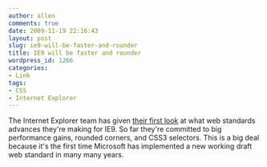 ```yaml
---
author: allen
comments: true
date: 2009-11-19 22:16:43
layout: post
slug: ie9-will-be-faster-and-rounder
title: IE9 will be faster and rounder
wordpress_id: 1266
categories:
- Link
tags:
- CSS
- Internet Explorer
---
```


The Internet Explorer team has given [their first look](http://blogs.msdn.com/ie/archive/2009/11/18/an-early-look-at-ie9-for-developers.aspx) at what web standards advances they're making for IE9. So far they're committed to big performance gains, rounded corners, and CSS3 selectors. This is a big deal because it's the first time Microsoft has implemented a new working draft web standard in many many years.
